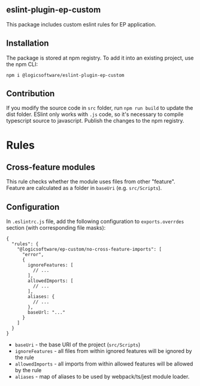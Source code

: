 eslint-plugin-ep-custom
---
This package includes custom eslint rules for EP application.

Installation
---
The package is stored at npm registry. To add it into an existing project, use the npm CLI:

```
npm i @logicsoftware/eslint-plugin-ep-custom
```

Contribution
---
If you modify the source code in `src` folder, run `npm run build` to update the dist folder. ESlint only works
with `.js` code, so it's necessary to compile typescript source to javascript. Publish the changes to the npm registry.

# Rules
## Cross-feature modules
This rule checks whether the module uses files from other "feature". Feature are calculated as a folder in `baseUri` (e.g. `src/Scripts`).

## Configuration

In `.eslintrc.js` file, add the following configuration to `exports.overrdes` section (with corresponding file masks):

```json5
{
  "rules": {
    "@logicsoftware/ep-custom/no-cross-feature-imports": [
      "error",
      {
        ignoreFeatures: [
          // ...
        ],
        allowedImports: [
          // ...
        ],
        aliases: {
          // ...
        },
        baseUrl: "..."
      }
    ]
  }
}
```

* `baseUri` - the base URI of the project (`src/Scripts`)
* `ignoreFeatures` - all files from within ignored features will be ignored by the rule
* `allowedImports` - all imports from within allowed features will be allowed by the rule
* `aliases` - map of aliases to be used by webpack/ts/jest module loader.





